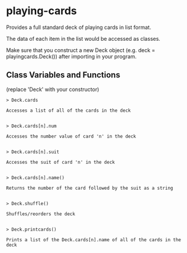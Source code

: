 # playing-cards
Provides a full standard deck of playing cards in list format.

The data of each item in the list would be accessed as classes.

Make sure that you construct a new Deck object (e.g. deck = playingcards.Deck()) after importing in your program.

## Class Variables and Functions

(replace 'Deck' with your constructor)

	> Deck.cards

	Accesses a list of all of the cards in the deck


	> Deck.cards[n].num

	Accesses the number value of card 'n' in the deck


	> Deck.cards[n].suit

	Accesses the suit of card 'n' in the deck


	> Deck.cards[n].name()

	Returns the number of the card followed by the suit as a string


	> Deck.shuffle()

	Shuffles/reorders the deck


	> Deck.printcards()

	Prints a list of the Deck.cards[n].name of all of the cards in the deck
